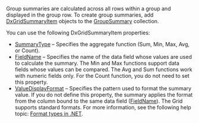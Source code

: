 Group summaries are calculated across all rows within a group and displayed in the group row. To create group summaries, add [DxGridSummaryItem](https://docs.devexpress.com/Blazor/DevExpress.Blazor.DxGridSummaryItem) objects to the [GroupSummary](https://docs.devexpress.com/Blazor/DevExpress.Blazor.DxGrid.GroupSummary) collection.  

You can use the following DxGridSummaryItem properties: 

* [SummaryType](https://docs.devexpress.com/Blazor/DevExpress.Blazor.DxGridSummaryItem.SummaryType) – Specifies the aggregate function (Sum, Min, Max, Avg, or Count). 
* [FieldName](https://docs.devexpress.com/Blazor/DevExpress.Blazor.DxGridSummaryItem.FieldName) – Specifies the name of the data field whose values are used to calculate the summary. The Min and Max functions support data fields whose values can be compared. The Avg and Sum functions work with numeric fields only. For the Count function, you do not need to set this property. 
* [ValueDisplayFormat](https://docs.devexpress.com/Blazor/DevExpress.Blazor.DxGridSummaryItem.ValueDisplayFormat) – Specifies the pattern used to format the summary value. If you do not define this property, the summary applies the format from the column bound to the same data field ([FieldName](https://docs.devexpress.com/Blazor/DevExpress.Blazor.DxGridSummaryItem.FieldName)). The Grid supports standard formats. For more information, see the following help topic: [Format types in .NET](https://docs.microsoft.com/en-us/dotnet/standard/base-types/formatting-types). 
